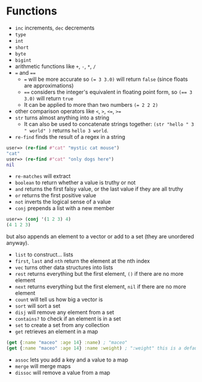 # Functions

-   `inc` increments, `dec` decrements
-   `type`
-   `int`
-   `short`
-   `byte`
-   `bigint`
-   arithmetic functions like `+`, `-`, `*`, `/`
-   `=` and `==`
    -   `=` will be more accurate so `(= 3 3.0)` will return `false` (since floats are approximations)
    -   `==` considers the integer's equivalent in floating point form, so `(== 3 3.0)` will return `true`
    -   It can be applied to more than two numbers `(= 2 2 2)`
-   other comparison operators like `<`, `>`, `<=`, `>=`
-   `str` turns almost anything into a string
    -   It can also be used to concatenate strings together: `(str "hello " 3 " world" )` returns `hello 3 world`.
-   `re-find` finds the result of a regex in a string

```clojure
user=> (re-find #"cat" "mystic cat mouse")
"cat"
user=> (re-find #"cat" "only dogs here")
nil
```

-   `re-matches` will extract
-   `boolean` to return whether a value is truthy or not
-   `and` returns the first falsy value, or the last value if they are all truthy
-   `or` returns the first positive value
-   `not` inverts the logical sense of a value
-   `conj` prepends a list with a new member

```clojure
user=> (conj '(1 2 3) 4)
(4 1 2 3)
```

but also appends an element to a vector or add to a set (they are unordered anyway).

-   `list` to construct... lists
-   `first`, `last` and `nth` return the element at the nth index
-   `vec` turns other data structures into lists
-   `rest` returns everything but the first element, `()` if there are no more element
-   `next` returns everything but the first element, `nil` if there are no more element
-   `count` will tell us how big a vector is
-   `sort` will sort a set
-   `disj` will remove any element from a set
-   `contains?` to check if an element is in a set
-   `set` to create a set from any collection
-   `get` retrieves an element in a map

```clojure
(get {:name "maceo" :age 14} :name) ; "maceo"
(get {:name "maceo" :age 14} :name :weight) ; ":weight" this is a default element
```

-   `assoc` lets you add a key and a value to a map
-   `merge` will merge maps
-   `dissoc` will remove a value from a map
